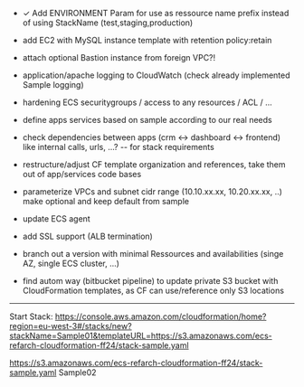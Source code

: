 - ✓ Add ENVIRONMENT Param for use as ressource name prefix instead of using StackName (test,staging,production)
- add EC2 with MySQL instance template with retention policy:retain
- attach optional Bastion instance from foreign VPC?!
- application/apache logging to CloudWatch (check already implemented Sample logging)
- hardening ECS securitygroups / access to any resources / ACL / ...
- define apps services based on sample according to our real needs
- check dependencies between apps (crm <-> dashboard <-> frontend) like internal calls, urls, ...?
-- for stack requirements
- restructure/adjust CF template organization and references, take them out of app/services code bases
- parameterize VPCs and subnet cidr range (10.10.xx.xx, 10.20.xx.xx, ..) make optional and keep default from sample
- update ECS agent
- add SSL support (ALB termination)

- branch out a version with minimal Ressources and availabilities (singe AZ, single ECS cluster, ...)

- find autom way (bitbucket pipeline) to update private S3 bucket with CloudFormation templates, as CF can use/reference only S3 locations

--------

Start Stack:
	https://console.aws.amazon.com/cloudformation/home?region=eu-west-3#/stacks/new?stackName=Sample01&templateURL=https://s3.amazonaws.com/ecs-refarch-cloudformation-ff24/stack-sample.yaml

https://s3.amazonaws.com/ecs-refarch-cloudformation-ff24/stack-sample.yaml
Sample02
